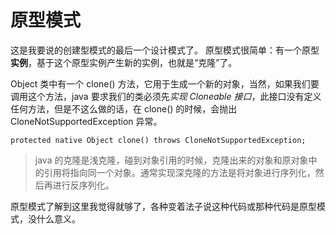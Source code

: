 # 原型模式

这是我要说的创建型模式的最后一个设计模式了。
原型模式很简单：有一个原型**实例**，基于这个原型实例产生新的实例，也就是“克隆”了。

Object 类中有一个 clone() 方法，它用于生成一个新的对象，当然，如果我们要调用这个方法，java 要求我们的类必须先*实现 Cloneable 接口*，此接口没有定义任何方法，但是不这么做的话，在 clone() 
的时候，会抛出 CloneNotSupportedException 异常。
```
protected native Object clone() throws CloneNotSupportedException;
```

> java 的克隆是浅克隆，碰到对象引用的时候，克隆出来的对象和原对象中的引用将指向同一个对象。通常实现深克隆的方法是将对象进行序列化，然后再进行反序列化。 

原型模式了解到这里我觉得就够了，各种变着法子说这种代码或那种代码是原型模式，没什么意义。